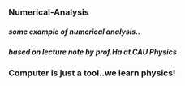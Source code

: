 ### Numerical-Analysis
##### some example of numerical analysis..   
##### based on lecture note by prof.Ha at CAU Physics

### Computer is just a tool..we learn physics!
